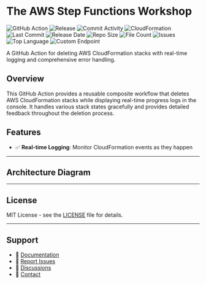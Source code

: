 # The AWS Step Functions Workshop

![GitHub Action](https://img.shields.io/badge/GitHub-Action-blue?logo=github)&nbsp;![Release](https://github.com/subhamay-bhattacharyya/1308-step-function-cft/actions/workflows/release.yaml/badge.svg)&nbsp;![Commit Activity](https://img.shields.io/github/commit-activity/t/subhamay-bhattacharyya/1308-step-function-cft)&nbsp;![CloudFormation](https://img.shields.io/badge/AWS-CloudFormation-orange?logo=amazonaws)&nbsp;![Last Commit](https://img.shields.io/github/last-commit/subhamay-bhattacharyya/1308-step-function-cft)&nbsp;![Release Date](https://img.shields.io/github/release-date/subhamay-bhattacharyya/1308-step-function-cft)&nbsp;![Repo Size](https://img.shields.io/github/repo-size/subhamay-bhattacharyya/1308-step-function-cft)&nbsp;![File Count](https://img.shields.io/github/directory-file-count/subhamay-bhattacharyya/1308-step-function-cft)&nbsp;![Issues](https://img.shields.io/github/issues/subhamay-bhattacharyya/1308-step-function-cft)&nbsp;![Top Language](https://img.shields.io/github/languages/top/subhamay-bhattacharyya/1308-step-function-cft)&nbsp;![Custom Endpoint](https://img.shields.io/endpoint?url=https://gist.githubusercontent.com/bsubhamay/048dc66227186eabdda88cdfbc865e1d/raw/1308-step-function-cft.json?)


A GitHub Action for deleting AWS CloudFormation stacks with real-time logging and comprehensive error handling.

## Overview

This GitHub Action provides a reusable composite workflow that deletes AWS CloudFormation stacks while displaying real-time progress logs in the console. It handles various stack states gracefully and provides detailed feedback throughout the deletion process.

## Features

- ✅ **Real-time Logging**: Monitor CloudFormation events as they happen

---

## Architecture Diagram


---

## License

MIT License - see the [LICENSE](LICENSE) file for details.

---

## Support

- 📖 [Documentation](https://github.com/subhamay-bhattacharyya/1308-step-function-cft/wiki)
- 🐛 [Report Issues](https://github.com/subhamay-bhattacharyya/1308-step-function-cft/issues)
- 💬 [Discussions](https://github.com/subhamay-bhattacharyya/1308-step-function-cft/discussions)
- 📧 [Contact](mailto:support@subhamay.aws@gmail.com)